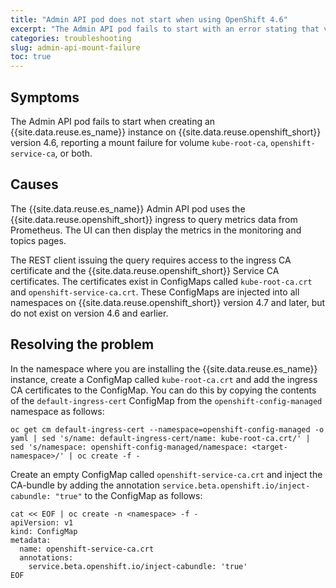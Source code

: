 ```yaml
---
title: "Admin API pod does not start when using OpenShift 4.6"
excerpt: "The Admin API pod fails to start with an error stating that volume [kube-root-ca], [openshift-service-ca], or both cannot be mounted."
categories: troubleshooting
slug: admin-api-mount-failure
toc: true
---
```


## Symptoms

The Admin API pod fails to start when creating an {{site.data.reuse.es_name}} instance on {{site.data.reuse.openshift_short}} version 4.6, reporting a mount failure for volume `kube-root-ca`, `openshift-service-ca`, or both.

## Causes

The {{site.data.reuse.es_name}} Admin API pod uses the {{site.data.reuse.openshift_short}} ingress to query metrics data from Prometheus. The UI can then display the metrics in the monitoring and topics pages.

The REST client issuing the query requires access to the ingress CA certificate and the {{site.data.reuse.openshift_short}} Service CA certificates. The certificates exist in ConfigMaps called `kube-root-ca.crt` and `openshift-service-ca.crt`. These ConfigMaps are injected into all namespaces on {{site.data.reuse.openshift_short}} version 4.7 and later, but do not exist on version 4.6 and earlier.

## Resolving the problem

In the namespace where you are installing the {{site.data.reuse.es_name}} instance, create a ConfigMap called `kube-root-ca.crt` and add the ingress CA certificates to the ConfigMap. You can do this by copying the contents of the `default-ingress-cert` ConfigMap from the `openshift-config-managed` namespace as follows:
```
oc get cm default-ingress-cert --namespace=openshift-config-managed -o yaml | sed 's/name: default-ingress-cert/name: kube-root-ca.crt/' | sed 's/namespace: openshift-config-managed/namespace: <target-namespace>/' | oc create -f -
```
Create an empty ConfigMap called `openshift-service-ca.crt` and inject the CA-bundle by adding the annotation `service.beta.openshift.io/inject-cabundle: "true"` to the ConfigMap as follows:
```
cat << EOF | oc create -n <namespace> -f -
apiVersion: v1
kind: ConfigMap
metadata:
  name: openshift-service-ca.crt
  annotations:
    service.beta.openshift.io/inject-cabundle: 'true'
EOF
```
